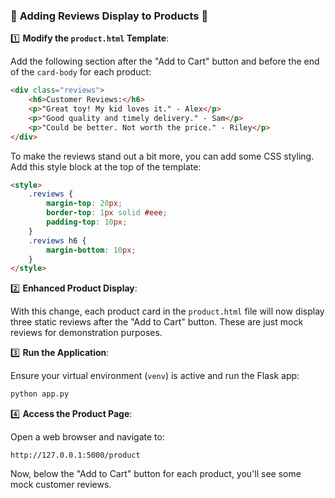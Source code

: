 ### 🌟 **Adding Reviews Display to Products** 🌟

1️⃣ **Modify the `product.html` Template**:

Add the following section after the "Add to Cart" button and before the end of the `card-body` for each product:

```html
<div class="reviews">
    <h6>Customer Reviews:</h6>
    <p>"Great toy! My kid loves it." - Alex</p>
    <p>"Good quality and timely delivery." - Sam</p>
    <p>"Could be better. Not worth the price." - Riley</p>
</div>
```

To make the reviews stand out a bit more, you can add some CSS styling. Add this style block at the top of the template:

```html
<style>
    .reviews {
        margin-top: 20px;
        border-top: 1px solid #eee;
        padding-top: 10px;
    }
    .reviews h6 {
        margin-bottom: 10px;
    }
</style>
```

2️⃣ **Enhanced Product Display**:

With this change, each product card in the `product.html` file will now display three static reviews after the "Add to Cart" button. These are just mock reviews for demonstration purposes.

3️⃣ **Run the Application**:

Ensure your virtual environment (`venv`) is active and run the Flask app:
```bash
python app.py
```

4️⃣ **Access the Product Page**:

Open a web browser and navigate to:
```
http://127.0.0.1:5000/product
```

Now, below the "Add to Cart" button for each product, you'll see some mock customer reviews.
